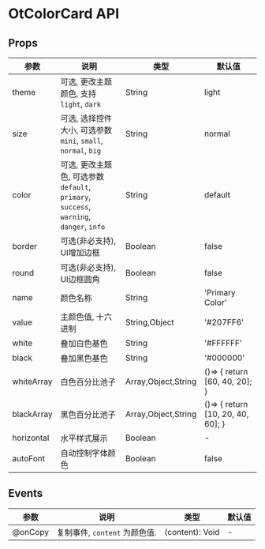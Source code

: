 # OtColorCard API

## Props

| 参数 | 说明 | 类型 | 默认值 |
| --- | --- | --- | --- |
| theme | 可选, 更改主题颜色, 支持 `light`, `dark` | String | light |
| size | 可选, 选择控件大小, 可选参数 `mini`, `small`, `normal`, `big` | String | normal |
| color | 可选, 更改主题色, 可选参数 `default`, `primary`, `success`, `warning`, `danger`, `info` | String | default |
| border | 可选(非必支持), UI增加边框 | Boolean | false |
| round | 可选(非必支持), UI边框圆角 | Boolean | false |
| name | 颜色名称 | String | 'Primary Color' |
| value | 主颜色值, 十六进制 | String,Object | '#207FF6' |
| white | 叠加白色基色 | String | '#FFFFFF' |
| black | 叠加黑色基色 | String | '#000000' |
| whiteArray | 白色百分比池子 | Array,Object,String | ()=> {   return [60, 40, 20]; } |
| blackArray | 黑色百分比池子 | Array,Object,String | ()=> {   return [10, 20, 40, 60]; } |
| horizontal | 水平样式展示 | Boolean | - |
| autoFont | 自动控制字体颜色 | Boolean | false |

## Events

| 参数 | 说明 | 类型 | 默认值 |
| --- | --- | --- | --- |
| @onCopy |  复制事件, `content` 为颜色值. | (content): Void | - |

